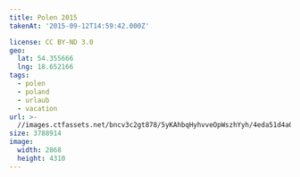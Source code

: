 ```yaml
---
title: Polen 2015
takenAt: '2015-09-12T14:59:42.000Z'

license: CC BY-ND 3.0
geo:
  lat: 54.355666
  lng: 18.652166
tags:
  - polen
  - poland
  - urlaub
  - vacation
url: >-
  //images.ctfassets.net/bncv3c2gt878/5yKAhbqHyhvveOpWszhYyh/4eda51d4a0c43ba82fad4e159bb3ecb1/polen-2015_25657109540_o
size: 3788914
image:
  width: 2868
  height: 4310
---
```


